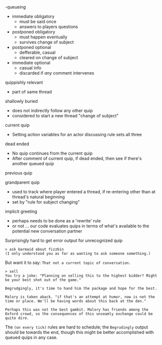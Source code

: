 -queueing

- immediate obligatory
    - must be said once
    - answers to players questions
- postponed obligatory
    - must happen eventually
    - survives change of subject
- postponed optional
    - defferable, casual
    - cleared on change of subject
- immediate optional
    - casual info
    - discarded if *any* comment intervenes
    

 quippishly relevant
 - part of same thread

shallowly buried
- does not indirectly follow any other quip
- considered to start a new thread "change of subject"

current quip
- Setting action variables for an actor discussing rule sets all three

dead ended
- No quip continues from the current quip
- After comment of current quip, if dead ended, then see if there's another queued quip

previous quip

grandparent quip
- used to track where player entered a thread, if re-entering other than at thread's natural beginning
- set by "rule for subject changing"


 implicit greeting
 - perhaps needs to be done as a 'rewrite' rule
 - or not ... our code evaluates quips in terms of what's available to the
   potential new conversation partner


Surprisingly hard to get error output for unrecognized quip

```
> ask barmaid about fizzbin
(I only understood you as far as wanting to ask someone something.)
```

But want it to say: `That not a current topic of conversation.`



```
> sell
You try a joke: "Planning on selling this to the highest bidder? Might be your best shot out of the game."

Begrudgingly, it's time to hand him the package and hope for the best.

Malory is taken aback. "if that's an attempt at humor, now is not the time or place. We'll be having words about this back at the den."

Perhaps this was not the best gambit. Malory has friends among the Oxford crowd, so the consequences of this unseamly exchange could be quite dire.
```

The `(on every tick)` rules are hard to schedule; the `Begrudingly` output should be towards the end, though this might be better accomplished with queued quips in any case.
